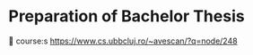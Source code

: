 # Preparation of Bachelor Thesis

:bookmark: course:s
https://www.cs.ubbcluj.ro/~avescan/?q=node/248